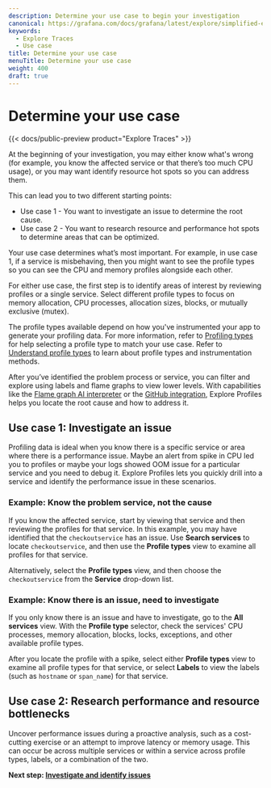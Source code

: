 ```yaml
---
description: Determine your use case to begin your investigation
canonical: https://grafana.com/docs/grafana/latest/explore/simplified-exploration/traces/determine-use-case/
keywords:
  - Explore Traces
  - Use case
title: Determine your use case
menuTitle: Determine your use case
weight: 400
draft: true
---
```


<!-- needs to be updated for Explore Traces -->

# Determine your use case

{{< docs/public-preview product="Explore Traces" >}}

At the beginning of your investigation, you may either know what's wrong (for example, you know the affected service or that there’s too much CPU usage), or you may want identify resource hot spots so you can address them.

This can lead you to two different starting points:

- Use case 1 - You want to investigate an issue to determine the root cause.
- Use case 2 - You want to research resource and performance hot spots to determine areas that can be optimized.

Your use case determines what’s most important.
For example, in use case 1, if a service is misbehaving, then you might want to see the profile types so you can see the CPU and memory profiles alongside each other.

For either use case, the first step is to identify areas of interest by reviewing profiles or a single service.
Select different profile types to focus on memory allocation, CPU processes, allocation sizes, blocks, or mutually exclusive (mutex).

The profile types available depend on how you've instrumented your app to generate your profiling data.
For more information, refer to [Profiling types](../concepts/#profile-types/) for help selecting a profile type to match your use case.
Refer to [Understand profile types](https://grafana.com/docs/pyroscope/latest/view-and-analyze-profile-data/profiling-types/) to learn about profile types and instrumentation methods.

After you’ve identified the problem process or service, you can filter and explore using labels and flame graphs to view lower levels.
With capabilities like the [Flame graph AI interpreter](https://grafana.com/docs/grafana-cloud/monitor-applications/profiles/flamegraph-ai/) or the [GitHub integration](https://grafana.com/docs/grafana-cloud/monitor-applications/profiles/pyroscope-github-integration/), Explore Profiles helps you locate the root cause and how to address it.

## Use case 1: Investigate an issue

Profiling data is ideal when you know there is a specific service or area where there is a performance issue.
Maybe an alert from spike in CPU led you to profiles or maybe your logs showed OOM issue for a particular service and you need to debug it.
Explore Profiles lets you quickly drill into a service and identify the performance issue in these scenarios.

### Example: Know the problem service, not the cause

If you know the affected service, start by viewing that service and then reviewing the profiles for that service.
In this example, you may have identified that the `checkoutservice` has an issue.
Use **Search services** to locate `checkoutservice`, and then use the **Profile types** view to examine all profiles for that service.

Alternatively, select the **Profile types** view, and then choose the `checkoutservice` from the **Service** drop-down list.

### Example: Know there is an issue, need to investigate

If you only know there is an issue and have to investigate, go to the **All services** view.
With the **Profile type** selector, check the services' CPU processes, memory allocation, blocks, locks, exceptions, and other available profile types.

After you locate the profile with a spike, select either **Profile types** view to examine all profile types for that service, or select **Labels** to view the labels (such as `hostname` or `span_name`) for that service.

## Use case 2: Research performance and resource bottlenecks

Uncover performance issues during a proactive analysis, such as a cost-cutting exercise or an attempt to improve latency or memory usage. This can occur be across multiple services or within a service across profile types, labels, or a combination of the two.

**Next step: [Investigate and identify issues](../investigate/)**
